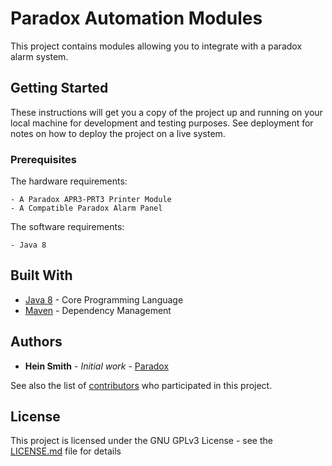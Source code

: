 # Paradox Automation Modules

This project contains modules allowing you to integrate with a paradox alarm system.

## Getting Started

These instructions will get you a copy of the project up and running on your local machine for development and testing purposes. See deployment for notes on how to deploy the project on a live system.

### Prerequisites

The hardware requirements:

```
- A Paradox APR3-PRT3 Printer Module
- A Compatible Paradox Alarm Panel
```

The software requirements:

```
- Java 8
```

## Built With

* [Java 8](http://www.oracle.com/technetwork/java/javase/overview/java8-2100321.html) - Core Programming Language
* [Maven](https://maven.apache.org/) - Dependency Management

## Authors

* **Hein Smith** - *Initial work* - [Paradox](https://github.com/somejavadev/paradox)

See also the list of [contributors](https://github.com/somejavadev/paradox/graphs/contributors) who participated in this project.

## License

This project is licensed under the GNU GPLv3 License - see the [LICENSE.md](LICENSE.md) file for details
